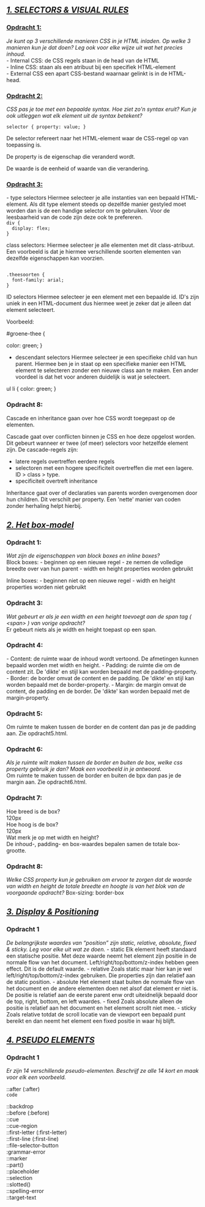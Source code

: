 <h2><u><i>1. SELECTORS & VISUAL RULES</i></u></h2>
<p>
<h3><u>Opdracht 1:</u></h3>
<i>Je kunt op 3 verschillende manieren CSS in je HTML inladen. Op welke 3 manieren kun je dat doen? Leg ook voor elke wijze uit wat het precies inhoud.</i><BR>
- Internal CSS: de CSS regels staan in de head van de HTML<BR>
- Inline CSS: staan als een atribuut bij een specifiek HTML-element<BR>
- External CSS een apart CSS-bestand waarnaar gelinkt is in de HTML-head.<BR>

<p>
<h3><u>Opdracht 2:</u></h3>
<i>CSS pas je toe met een bepaalde syntax. Hoe ziet zo'n syntax eruit? Kun je ook uitleggen wat elk element uit de syntax betekent?</i><BR>
<P>

<code>selector {
  property: value;
}</code>

De selector refereert naar het HTML-element waar de CSS-regel op van toepassing is.

De property is de eigenschap die veranderd wordt.

De waarde is de eenheid of waarde van die verandering.

<p>
<h3><u>Opdracht 3:</u></h3>
- type selectors
Hiermee selecteer je alle instanties van een bepaald HTML-element. Als dit type element steeds op dezelfde manier gestyled moet worden dan is de een handige selector om te gebruiken. Voor de leesbaarheid van de code zijn deze ook te prefereren.

<code>
div {
  display: flex;
}</code>

class selectors:
Hiermee selecteer je alle elementen met dit class-atribuut. Een voorbeeld is dat je hiermee verschillende soorten elementen van dezelfde eigenschappen kan voorzien.

<code>
.theesoorten {
  font-family: arial;
}</code>

ID selectors
Hiermee selecteer je een element met een bepaalde id. ID's zijn uniek in een HTML-document dus hiermee weet je zeker dat je alleen dat element selecteert.

Voorbeeld:

#groene-thee {

  color: green;
  }

- descendant selectors
Hiermee selecteer je een specifieke child van hun parent.
Hiermee ben je in staat op een specifieke manier een HTML element te selecteren zonder een nieuwe class aan te maken. Een ander voordeel is dat het voor anderen duidelijk is wat je selecteert.

ul li {
  color: green;
}

<p>
<h3>Opdracht 8:</h3>
Cascade en inheritance gaan over hoe CSS wordt toegepast op de elementen.
<P>
Cascade gaat over conflicten binnen je CSS en hoe deze opgelost worden. Dit gebeurt wanneer er twee (of meer) selectors voor hetzelfde element zijn. De cascade-regels zijn:

* latere regels overtreffen eerdere regels
* selectoren met een hogere specificiteit overtreffen die met een lagere. ID > class > type.
* specificiteit overtreft inheritance

Inheritance gaat over of declaraties van parents worden overgenomen door hun children. Dit verschilt per property. Een 'nette' manier van coden zonder herhaling helpt hierbij.

<h2><u><i>2. Het box-model</i></u></h2>
<p>
<h3>Opdracht 1:</h3>
<i>Wat zijn de eigenschappen van block boxes en inline boxes?</i>

<br>
Block boxes:
- beginnen op een nieuwe regel
- ze nemen de volledige breedte over van hun parent
- width en height properties worden gebruikt
<p>
Inline boxes:
- beginnen niet op een nieuwe regel
- width en height properties worden niet gebruikt
<p>
<h3>Opdracht 3:</h3>
<i>Wat gebeurt er als je een width en een height toevoegt aan de span tag ( &lt;span> ) van vorige opdracht?</i><br>
Er gebeurt niets als je width en height toepast op een span.
<p>
<h3>Opdracht 4:</h3>
- Content: de ruimte waar de inhoud wordt vertoond. De afmetingen kunnen bepaald worden met width en height.
- Padding: de ruimte die om de content zit. De 'dikte' en stijl kan worden bepaald met de padding-property.
- Border: de border omvat de content en de padding. De 'dikte' en stijl kan worden bepaald met de border-property.
- Margin: de margin omvat de content, de padding en de border. De 'dikte' kan worden bepaald met de margin-property.

<p>
<h3>Opdracht 5:</h3>
Om ruimte te maken tussen de border en de content dan pas je de padding aan. Zie opdracht5.html.
<p>
<h3>Opdracht 6:</h3>
<i>Als je ruimte wilt maken tussen de border en buiten de box, welke css property gebruik je dan? Maak een voorbeeld in je antwoord.</i><br>
Om ruimte te maken tussen de border en buiten de bpx dan pas je de margin aan. Zie opdracht6.html.
<p>
<h3>Opdracht 7:</h3>
Hoe breed is de box?<br>
120px<br>
Hoe hoog is de box?<br>
120px<br>
Wat merk je op met width en height?<br>
De inhoud-, padding- en box-waardes bepalen samen de totale box-grootte.
<p>
<h3>Opdracht 8:</h3>
<i>Welke CSS property kun je gebruiken om ervoor te zorgen dat de waarde van width en height de totale breedte en hoogte is van het blok van de voorgaande opdracht?</i>
Box-sizing: border-box

<h2><u><i>3. Display & Positioning</i></u></h2>
<p>
<h3>Opdracht 1</h3>
<i>De belangrijkste waardes van “position” zijn static, relative, absolute, fixed & sticky. Leg voor elke uit wat ze doen.</i>
- static
Elk element heeft standaard een statische positie. Met deze waarde neemt het element zijn positie in de normale flow van het document. Left/right/top/bottom/z-index hebben geen effect. Dit is de default waarde.
- relative
Zoals static maar hier kan je wel left/right/top/bottom/z-index gebruiken. Die properties zijn dan relatief aan de static position.
- absolute
Het element staat buiten de normale flow van het document en de andere elementen doen net alsof dat element er niet is. De positie is relatief aan de eerste parent enw ordt uiteidnelijk bepaald door de top, right, bottom, en left waardes.
- fixed
Zoals absolute alleen de positie is relatief aan het document en het element scrollt niet mee.
- sticky
Zoals relative totdat de scroll locatie van de viewport een bepaald punt bereikt en dan neemt het element een fixed positie in waar hij blijft.

<h2><u><i>4. PSEUDO ELEMENTS</i></u></h2>
<p>
<h3>Opdracht 1</h3>
<i>Er zijn 14 verschillende pseudo-elementen. Beschrijf ze alle 14 kort en maak voor elk een voorbeeld.</i>

::after (:after)<BR>
`code`


::backdrop<BR>
::before (:before)<BR>
::cue<BR>
::cue-region<BR>
::first-letter (:first-letter)<BR>
::first-line (:first-line)<BR>
::file-selector-button<BR>
:grammar-error <BR>
::marker<BR>
::part()<BR>
::placeholder<BR>
::selection<BR>
::slotted()<BR>
::spelling-error <BR>
::target-text <BR>